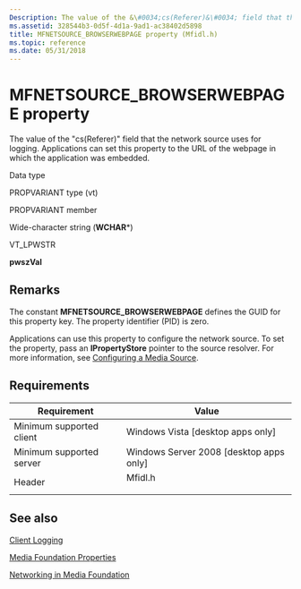 ```yaml
---
Description: The value of the &\#0034;cs(Referer)&\#0034; field that the network source uses for logging.
ms.assetid: 328544b3-0d5f-4d1a-9ad1-ac38402d5898
title: MFNETSOURCE_BROWSERWEBPAGE property (Mfidl.h)
ms.topic: reference
ms.date: 05/31/2018
---
```


# MFNETSOURCE\_BROWSERWEBPAGE property

The value of the "cs(Referer)" field that the network source uses for logging. Applications can set this property to the URL of the webpage in which the application was embedded.



Data type

PROPVARIANT type (vt)

PROPVARIANT member

Wide-character string (**WCHAR**\*)

VT\_LPWSTR

**pwszVal**



## Remarks

The constant **MFNETSOURCE\_BROWSERWEBPAGE** defines the GUID for this property key. The property identifier (PID) is zero.

Applications can use this property to configure the network source. To set the property, pass an **IPropertyStore** pointer to the source resolver. For more information, see [Configuring a Media Source](configuring-a-media-source.md).

## Requirements



| Requirement | Value |
|-------------------------------------|------------------------------------------------------------------------------------|
| Minimum supported client<br/> | Windows Vista \[desktop apps only\]<br/>                                     |
| Minimum supported server<br/> | Windows Server 2008 \[desktop apps only\]<br/>                               |
| Header<br/>                   | <dl> <dt>Mfidl.h</dt> </dl> |



## See also

<dl> <dt>

[Client Logging](client-logging.md)
</dt> <dt>

[Media Foundation Properties](media-foundation-properties.md)
</dt> <dt>

[Networking in Media Foundation](networking-in-media-foundation.md)
</dt> </dl>

 

 





